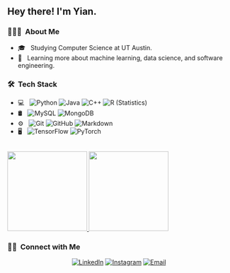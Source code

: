 <h2> Hey there! I'm Yian.</h2>

<h3> 👨🏻‍💻 &nbsp;About Me </h3>

- 🎓 &nbsp; Studying Computer Science at UT Austin.
- 🌱 &nbsp; Learning more about machine learning, data science, and software engineering.

<h3> 🛠 &nbsp;Tech Stack</h3>

- 💻 &nbsp;
  ![Python](https://img.shields.io/badge/-Python-333333?style=flat&logo=python)
  ![Java](https://img.shields.io/badge/-Java-333333?style=flat&logo=Java&logoColor=007396)
  ![C++](https://img.shields.io/badge/-C++-333333?style=flat&logo=C%2B%2B&logoColor=00599C)
  ![R (Statistics)](https://img.shields.io/badge/-R-333333?style=flat&logo=R&logoColor=276DC3)
- 🛢 &nbsp;
  ![MySQL](https://img.shields.io/badge/-MySQL-333333?style=flat&logo=mysql)
  ![MongoDB](https://img.shields.io/badge/-MongoDB-333333?style=flat&logo=mongodb)
- ⚙️ &nbsp;
  ![Git](https://img.shields.io/badge/-Git-333333?style=flat&logo=git)
  ![GitHub](https://img.shields.io/badge/-GitHub-333333?style=flat&logo=github)
  ![Markdown](https://img.shields.io/badge/-Markdown-333333?style=flat&logo=markdown)
- 🖥 &nbsp;
  ![TensorFlow](https://img.shields.io/badge/-TensorFlow-333333?style=flat&logo=tensorflow)
  ![PyTorch](https://img.shields.io/badge/-PyTorch-333333?style=flat&logo=adobe-pytorch)

<br/>

<a href="https://github.com/AVS1508">
  <img height="180em" src="https://github-readme-stats.vercel.app/api?username=1yian&theme=buefy&show_icons=true" />
  <img height="180em" src="https://github-readme-stats.vercel.app/api/top-langs/?username=1yian&theme=buefy&layout=compact" />
</a>

<br/>

<h3> 🤝🏻 &nbsp;Connect with Me </h3>

<p align="center">
<a href="https://www.linkedin.com/in/1yian/"><img alt="LinkedIn" src="https://img.shields.io/badge/LinkedIn-Yian%20Wong-blue?style=flat-square&logo=linkedin"></a>
<a href="https://www.instagram.com/1yian/"><img alt="Instagram" src="https://img.shields.io/badge/Instagram-1yian__-blue?style=flat-square&logo=instagram"></a>
<a href="mailto:yian@utexas.edu"><img alt="Email" src="https://img.shields.io/badge/Email-yian@utexas.edu-blue?style=flat-square&logo=gmail"></a>
</p>
